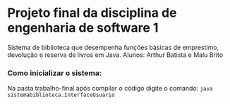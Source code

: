# Projeto final da disciplina de engenharia de software 1
Sistema de biblioteca que desempenha funções básicas de emprestimo, devolução e reserva de livros em Java.
Alunos: Arthur Batista e Malu Brito

### Como inicializar o sistema:
Na pasta trabalho-final após compilar o código digite o comando: 
`java sistemabiblioteca.InterfaceUsuario`
